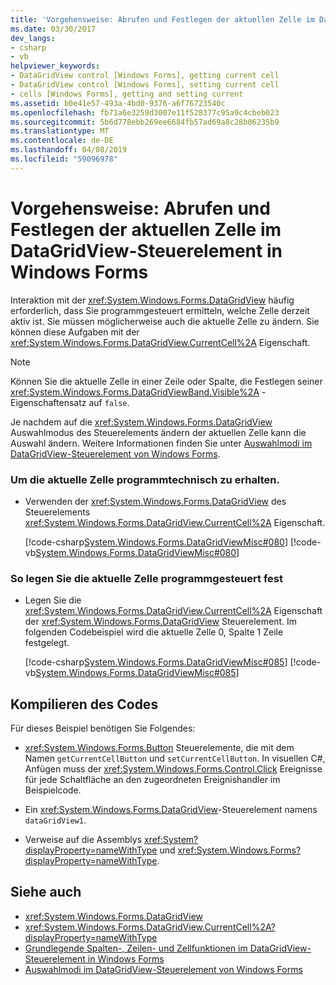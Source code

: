 ```yaml
---
title: 'Vorgehensweise: Abrufen und Festlegen der aktuellen Zelle im DataGridView-Steuerelement in Windows Forms'
ms.date: 03/30/2017
dev_langs:
- csharp
- vb
helpviewer_keywords:
- DataGridView control [Windows Forms], getting current cell
- DataGridView control [Windows Forms], setting current cell
- cells [Windows Forms], getting and setting current
ms.assetid: b0e41e57-493a-4bd0-9376-a6f76723540c
ms.openlocfilehash: fb71a6e3259d3007e11f528377c95a9c4cbeb023
ms.sourcegitcommit: 5b6d778ebb269ee6684fb57ad69a8c28b06235b9
ms.translationtype: MT
ms.contentlocale: de-DE
ms.lasthandoff: 04/08/2019
ms.locfileid: "59096978"
---
```

# <a name="how-to-get-and-set-the-current-cell-in-the-windows-forms-datagridview-control"></a>Vorgehensweise: Abrufen und Festlegen der aktuellen Zelle im DataGridView-Steuerelement in Windows Forms
Interaktion mit der <xref:System.Windows.Forms.DataGridView> häufig erforderlich, dass Sie programmgesteuert ermitteln, welche Zelle derzeit aktiv ist. Sie müssen möglicherweise auch die aktuelle Zelle zu ändern. Sie können diese Aufgaben mit der <xref:System.Windows.Forms.DataGridView.CurrentCell%2A> Eigenschaft.  
  
> [!NOTE]
>  Können Sie die aktuelle Zelle in einer Zeile oder Spalte, die Festlegen seiner <xref:System.Windows.Forms.DataGridViewBand.Visible%2A> -Eigenschaftensatz auf `false`.  
  
 Je nachdem auf die <xref:System.Windows.Forms.DataGridView> Auswahlmodus des Steuerelements ändern der aktuellen Zelle kann die Auswahl ändern. Weitere Informationen finden Sie unter [Auswahlmodi im DataGridView-Steuerelement von Windows Forms](selection-modes-in-the-windows-forms-datagridview-control.md).  
  
### <a name="to-get-the-current-cell-programmatically"></a>Um die aktuelle Zelle programmtechnisch zu erhalten.  
  
-   Verwenden der <xref:System.Windows.Forms.DataGridView> des Steuerelements <xref:System.Windows.Forms.DataGridView.CurrentCell%2A> Eigenschaft.  
  
     [!code-csharp[System.Windows.Forms.DataGridViewMisc#080](~/samples/snippets/csharp/VS_Snippets_Winforms/System.Windows.Forms.DataGridViewMisc/CS/datagridviewmisc.cs#080)]
     [!code-vb[System.Windows.Forms.DataGridViewMisc#080](~/samples/snippets/visualbasic/VS_Snippets_Winforms/System.Windows.Forms.DataGridViewMisc/VB/datagridviewmisc.vb#080)]  
  
### <a name="to-set-the-current-cell-programmatically"></a>So legen Sie die aktuelle Zelle programmgesteuert fest  
  
-   Legen Sie die <xref:System.Windows.Forms.DataGridView.CurrentCell%2A> Eigenschaft der <xref:System.Windows.Forms.DataGridView> Steuerelement. Im folgenden Codebeispiel wird die aktuelle Zelle 0, Spalte 1 Zeile festgelegt.  
  
     [!code-csharp[System.Windows.Forms.DataGridViewMisc#085](~/samples/snippets/csharp/VS_Snippets_Winforms/System.Windows.Forms.DataGridViewMisc/CS/datagridviewmisc.cs#085)]
     [!code-vb[System.Windows.Forms.DataGridViewMisc#085](~/samples/snippets/visualbasic/VS_Snippets_Winforms/System.Windows.Forms.DataGridViewMisc/VB/datagridviewmisc.vb#085)]  
  
## <a name="compiling-the-code"></a>Kompilieren des Codes  
 Für dieses Beispiel benötigen Sie Folgendes:  
  
-   <xref:System.Windows.Forms.Button> Steuerelemente, die mit dem Namen `getCurrentCellButton` und `setCurrentCellButton`. In visuellen C#, Anfügen muss der <xref:System.Windows.Forms.Control.Click> Ereignisse für jede Schaltfläche an den zugeordneten Ereignishandler im Beispielcode.  
  
-   Ein <xref:System.Windows.Forms.DataGridView>-Steuerelement namens `dataGridView1`.  
  
-   Verweise auf die Assemblys <xref:System?displayProperty=nameWithType> und <xref:System.Windows.Forms?displayProperty=nameWithType>.  
  
## <a name="see-also"></a>Siehe auch

- <xref:System.Windows.Forms.DataGridView>
- <xref:System.Windows.Forms.DataGridView.CurrentCell%2A?displayProperty=nameWithType>
- [Grundlegende Spalten-, Zeilen- und Zellfunktionen im DataGridView-Steuerelement in Windows Forms](basic-column-row-and-cell-features-wf-datagridview-control.md)
- [Auswahlmodi im DataGridView-Steuerelement von Windows Forms](selection-modes-in-the-windows-forms-datagridview-control.md)
